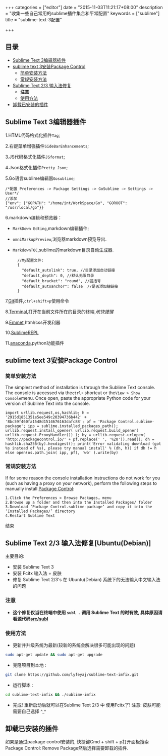 +++
categories = ["editor"]
date = "2015-11-03T11:21:17+08:00"
description = "收集一些自己常用的sublime插件集合和平常配置"
keywords = ["sublime"]
title = "sublime-text-3配置"

+++
## 目录
<!-- MarkdownTOC -->

- [Sublime Text 3编辑器插件](#sublime-text-3编辑器插件)
- [sublime text 3安装Package Control](#sublime-text-3安装package-control)
  - [简单安装方法](#简单安装方法)
  - [常规安装方法](#常规安装方法)
- [Sublime Text 2/3 输入法修复](#Ubuntu(Debian))
  - [**注意**](#注意)
  - [使用方法](#使用方法)
- [卸载已安装的插件](#卸载已安装的插件)

<!-- /MarkdownTOC -->

## Sublime Text 3编辑器插件

1.HTML代码格式化插件`Tag`;

2.右键菜单增强插件`SideBarEnhancements`;

3.JS代码格式化插件`JSformat`;

4.Json格式化插件`Pretty Json`;

5.Go语言sublime编辑器`Gosublime`;
```
/*配置 Preferences -> Package Settings -> GoSublime -> Settings -> User*/
//添加
{"env": {"GOPATH": "/home/int/WorkSpace/Go", "GOROOT": "/usr/local/go"}}
```

6.markdown编辑和预览器：  

+ `MarkDown Edting`,markdown编辑插件;  
+ `omniMarkupPreview`,浏览器markdown预览导出.
+ `MarkdownTOC`,sublime的markdown目录自动生成器.

        //My配置文件:
        {
          "default_autolink": true, //目录添加自动链接
          "default_depth": 0, //默认无限目录
          "default_bracket": "round", //圆括号
          "default_autoanchor": false  //是否添加锚链接
        }

7.[Git](https://github.com/kemayo/sublime-text-git)插件,`ctrl+shift+p`使用命令

8.[Terminal](https://github.com/wbond/sublime_terminal),打开在当前文件所在的目录的终端,*改快捷键*

9.[Emmet](http://emmet.io/),html/css开发利器

10.[SublimeREPL](https://github.com/wuub/SublimeREPL)

11.[anaconda](https://github.com/DamnWidget/anaconda),python功能插件

## sublime text 3安装Package Control

### 简单安装方法

The simplest method of installation is through the Sublime Text console. The console is accessed via the`ctrl+` shortcut or the`View > Show Console`menu. Once open, paste the appropriate Python code for your version of Sublime Text into the console.
```
import urllib.request,os,hashlib; h = '2915d1851351e5ee549c20394736b442' + '8bc59f460fa1548d1514676163dafc88'; pf = 'Package Control.sublime-package'; ipp = sublime.installed_packages_path(); urllib.request.install_opener( urllib.request.build_opener( urllib.request.ProxyHandler()) ); by = urllib.request.urlopen( 'http://packagecontrol.io/' + pf.replace(' ', '%20')).read(); dh = hashlib.sha256(by).hexdigest(); print('Error validating download (got %s instead of %s), please try manual install' % (dh, h)) if dh != h else open(os.path.join( ipp, pf), 'wb' ).write(by)
```
### 常规安装方法

If for some reason the console installation instructions do not work for you (such as having a proxy on your network), perform the following steps to manually install [Package Control](https://packagecontrol.io/Package%20Control.sublime-package):
```
1.Click the Preferences > Browse Packages… menu
2.Browse up a folder and then into the Installed Packages/ folder
3.Download ‘Package Control.sublime-package’ and copy it into the ‘Installed Packages/’ directory
4.Restart Sublime Text
```
结束  

## Sublime Text 2/3 输入法修复[Ubuntu(Debian)]

主要目的:

+ 安装 Sublime Text 3
+ 安装 Fcitx 输入法 + 皮肤
+ 修复 Sublime Text 2/3's 在 Ubuntu(Debian) 系统下的无法输入中文输入法的问题

### **注意**

+ **这个修复仅当在终端中使用 `subl .` 调用 Sublime Text 的时有效, 具体原因请看源代码[src/subl](https://github.com/lyfeyaj/sublime-text-imfix/blob/master/src/subl)**

### 使用方法

+ 更新并升级系统为最新(较新的系统会解决很多可能出现的问题)

```bash
sudo apt-get update && sudo apt-get upgrade
```

+ 克隆项目到本地 : 

```bash
git clone https://github.com/lyfeyaj/sublime-text-imfix.git
```

+ 运行脚本 : 

```bash
cd sublime-text-imfix && ./sublime-imfix
```

+ 完成! 重新启动后就可以在Sublime Text 2/3 中 使用Fcitx了! 注意: 皮肤可能需要自己选择 ^_^

## 卸载已安装的插件

如果是通过package control安装的, 快捷键Cmd + shift + p打开面板搜索Package Control: Remove Package然后选择需要卸载的插件.
